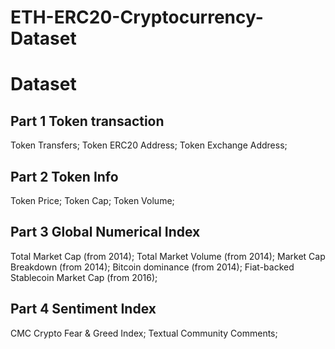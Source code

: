 # ETH-ERC20-Cryptocurrency-Dataset

# Dataset

## Part 1 Token transaction

Token Transfers; 
Token ERC20 Address; 
Token Exchange Address; 

## Part 2 Token Info

Token Price; 
Token Cap; 
Token Volume; 

## Part 3 Global Numerical Index

Total Market Cap (from 2014); 
Total Market Volume (from 2014); 
Market Cap Breakdown (from 2014); 
Bitcoin dominance (from 2014); 
Fiat-backed Stablecoin Market Cap (from 2016);

## Part 4 Sentiment Index

CMC Crypto Fear & Greed Index; 
Textual Community Comments; 
